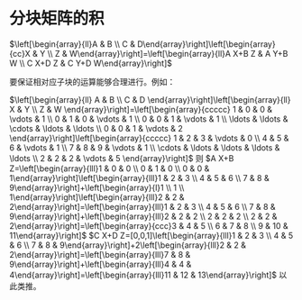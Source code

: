 # 分块矩阵的积

$\left[\begin{array}{ll}A & B \\ C & D\end{array}\right]\left[\begin{array}{cc}X & Y \\ Z & W\end{array}\right]=\left[\begin{array}{ll}A X+B Z & A Y+B W \\ C X+D Z & C Y+D W\end{array}\right]$

要保证相对应子块的运算能够合理进行。例如：

$\left[\begin{array}{ll}
A & B \\
C & D
\end{array}\right]\left[\begin{array}{ll}
X & Y \\
Z & W
\end{array}\right]=\left[\begin{array}{ccccc}
1 & 0 & 0 & \vdots & 1 \\
0 & 1 & 0 & \vdots & 1 \\
0 & 0 & 1 & \vdots & 1 \\
\ldots & \ldots & \cdots & \ldots & \ldots \\
0 & 0 & 1 & \vdots & 2
\end{array}\right]\left[\begin{array}{ccccc}
1 & 2 & 3 & \vdots & 0 \\
4 & 5 & 6 & \vdots & 1 \\
7 & 8 & 9 & \vdots & 1 \\
\cdots & \ldots & \ldots & \ldots & \ldots \\
2 & 2 & 2 & \vdots & 5
\end{array}\right]$
则 $A X+B Z=\left[\begin{array}{lll}1 & 0 & 0 \\ 0 & 1 & 0 \\ 0 & 0 & 1\end{array}\right]\left[\begin{array}{lll}1 & 2 & 3 \\ 4 & 5 & 6 \\ 7 & 8 & 9\end{array}\right]+\left[\begin{array}{l}1 \\ 1 \\ 1\end{array}\right]\left[\begin{array}{lll}2 & 2 & 2\end{array}\right]=\left[\begin{array}{lll}1 & 2 & 3 \\ 4 & 5 & 6 \\ 7 & 8 & 9\end{array}\right]+\left[\begin{array}{lll}2 & 2 & 2 \\ 2 & 2 & 2 \\ 2 & 2 & 2\end{array}\right]=\left[\begin{array}{ccc}3 & 4 & 5 \\ 6 & 7 & 8 \\ 9 & 10 & 11\end{array}\right]$ $C X+D Z=[0,0,1]\left[\begin{array}{lll}1 & 2 & 3 \\ 4 & 5 & 6 \\ 7 & 8 & 9\end{array}\right]+2\left[\begin{array}{lll}2 & 2 & 2\end{array}\right]=\left[\begin{array}{lll}7 & 8 & 9\end{array}\right]+\left[\begin{array}{lll}4 & 4 & 4\end{array}\right]=\left[\begin{array}{lll}11 & 12 & 13\end{array}\right]$
以此类推。